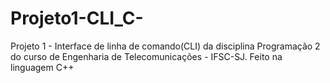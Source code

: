 # Projeto1-CLI_C-
Projeto 1 - Interface de linha de comando(CLI) da disciplina Programação 2 do curso de Engenharia de Telecomunicações - IFSC-SJ. Feito na linguagem C++

